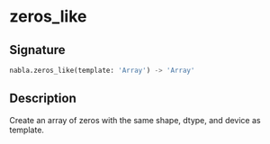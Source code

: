 # zeros_like

## Signature

```python
nabla.zeros_like(template: 'Array') -> 'Array'
```

## Description

Create an array of zeros with the same shape, dtype, and device as template.


